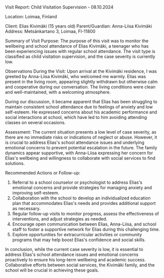  Visit Report: Child Visitation Supervision - 08.10.2024

Location: Loimaa, Finland

Client: Elias Kivimäki (15 years old)
Parent/Guardian: Anna-Liisa Kivimäki
Address: Metsänkartano 3, Loimaa, FI-11800

Summary of Visit Purpose:
The purpose of this visit was to monitor the wellbeing and school attendance of Elias Kivimäki, a teenager who has been experiencing issues with regular school attendance. The visit type is classified as child visitation supervision, and the case severity is currently low.

Observations During the Visit:
Upon arrival at the Kivimäki residence, I was greeted by Anna-Liisa Kivimäki, who welcomed me warmly. Elias was present in the living room, appearing slightly withdrawn but otherwise calm and cooperative during our conversation. The living conditions were clean and well-maintained, with a welcoming atmosphere.

During our discussion, it became apparent that Elias has been struggling to maintain consistent school attendance due to feelings of anxiety and low self-esteem. He expressed concerns about his academic performance and social interactions at school, which have led to him avoiding attending classes on several occasions.

Assessment:
The current situation presents a low level of case severity, as there are no immediate risks or indications of neglect or abuse. However, it is crucial to address Elias's school attendance issues and underlying emotional concerns to prevent potential escalation in the future. The family dynamics appear supportive, with Anna-Liisa expressing her concern for Elias's wellbeing and willingness to collaborate with social services to find solutions.

Recommended Actions or Follow-up:
1. Referral to a school counselor or psychologist to address Elias's emotional concerns and provide strategies for managing anxiety and improving self-esteem.
2. Collaboration with the school to develop an individualized education plan that accommodates Elias's needs and provides additional support as necessary.
3. Regular follow-up visits to monitor progress, assess the effectiveness of interventions, and adjust strategies as needed.
4. Encourage open communication between Elias, Anna-Liisa, and school staff to foster a supportive network for Elias during this challenging time.
5. Explore opportunities for extracurricular activities or community programs that may help boost Elias's confidence and social skills.

In conclusion, while the current case severity is low, it is essential to address Elias's school attendance issues and emotional concerns proactively to ensure his long-term wellbeing and academic success. Collaborative efforts between social services, the Kivimäki family, and the school will be crucial in achieving these goals.